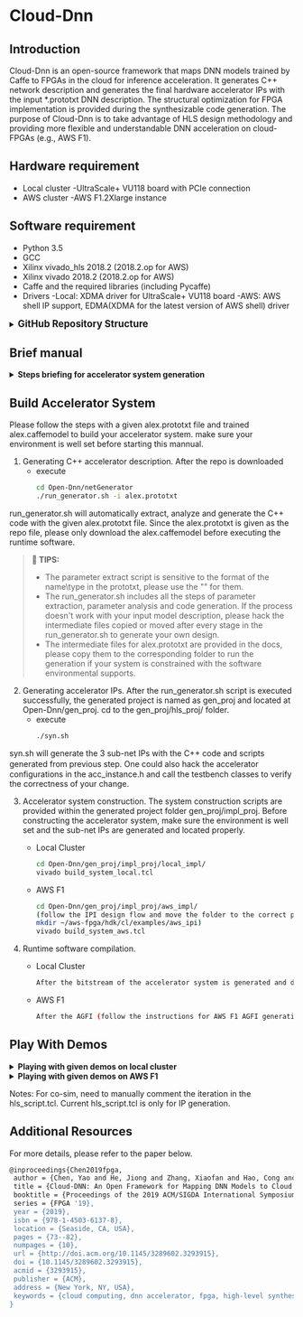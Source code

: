 # Cloud-Dnn

## Introduction

Cloud-Dnn is an open-source framework that maps DNN models trained by Caffe to FPGAs in the cloud for inference acceleration. It generates C++ network description and generates the final hardware accelerator IPs with the input *.prototxt DNN description. The structural optimization for FPGA implementation is provided during the synthesizable code generation. The purpose of Cloud-Dnn is to take advantage of HLS design methodology and providing more flexible and understandable DNN acceleration on cloud-FPGAs (e.g., AWS F1).


## Hardware requirement
- Local cluster
-UltraScale+ VU118 board with PCIe connection
- AWS cluster
-AWS F1.2Xlarge instance

## Software requirement
- Python 3.5
- GCC
- Xilinx vivado_hls 2018.2 (2018.2.op for AWS)
- Xilinx vivado 2018.2 (2018.2.op for AWS)
- Caffe and the required libraries (including Pycaffe)
- Drivers
-Local: XDMA driver for UltraScale+ VU118 board
-AWS: AWS shell IP support, EDMA(XDMA for the latest version of AWS shell) driver


<details>
<summary><big><strong>GitHub Repository Structure</strong></big></summary>

```sh
Open-Dnn/
|
|-- LICENSE
|-- README.md
|-- netGenerator
|   |-- paramExtractor
|   |-- dse
|   `-- netGen
|-- scripts
|   |-- compile
|   |-- hls_impl
|   `-- sys_gen
|-- acc_runtime
|   |-- local_acc
|   `-- aws_acc
|-- fpga_cnn
|   |-- src
|   `-- testbench
`-- docs
```
</details>


## Brief manual

<details>
<summary><strong>Steps briefing for accelerator system generation</strong></summary>

<p align="center">
  <img width="700" height="295" src="https://github.com/microideax/Open-Dnn/tree/master/docs/flow.png">
</p>

Building an accelerator system for either local cluster or AWS cluster both requires:

1. DNN description analysis

1. C++ accelerator description generation

1. Accelerator IP generation with vivado_hls

1. Accelerator System configuration

1. Host function construction and compilation

The generation process are the same before step 4. The differences in the rest of the steps are explained with the detailed operations below.

</details>


## Build Accelerator System

Please follow the steps with a given alex.prototxt file and trained alex.caffemodel to build your accelerator system. make sure your environment is well set before starting this mannual.

1. Generating C++ accelerator description. After the repo is downloaded
   - execute
   		```sh
		cd Open-Dnn/netGenerator
        ./run_generator.sh -i alex.prototxt
        ```
run_generator.sh will automatically extract, analyze and generate the C++ code with the given alex.prototxt file. Since the alex.prototxt is given as the repo file, please only download the alex.caffemodel before executing the runtime software.

   >**:pushpin: TIPS:**
   > - The parameter extract script is sensitive to the format of the name\type in the prototxt, please use the "" for them.
   > - The run_generator.sh includes all the steps of parameter extraction, parameter analysis and code generation. If the process doesn't work with your input model description, please hack the intermediate files copied or moved after every stage in the run_generator.sh to generate your own design.
   > - The intermediate files for alex.prototxt are provided in the docs, please copy them to the corresponding folder to run the generation if your system is constrained with the software environmental supports.

2. Generating accelerator IPs. After the run_generator.sh script is executed successfully, the generated project is named as gen_proj and located at Open-Dnn/gen_proj. cd to the gen_proj/hls_proj/ folder.
   - execute
   		```sh
        ./syn.sh
        ```
syn.sh will generate the 3 sub-net IPs with the C++ code and scripts generated from previous step. One could also hack the accelerator　configurations in the acc_instance.h and call the testbench classes to verify the correctness of your change.

3. Accelerator system construction. The system construction scripts are provided within the generated project folder gen_proj/impl_proj. Before constructing the accelerator system, make sure the environment is well set and the sub-net IPs are generated and located properly.
   - Local Cluster
   		```sh
        cd Open-Dnn/gen_proj/impl_proj/local_impl/
        vivado build_system_local.tcl
        ```
   - AWS F1
   		```sh
        cd Open-Dnn/gen_proj/impl_proj/aws_impl/
        (follow the IPI design flow and move the folder to the correct path. Currently, 
        mkdir ~/aws-fpga/hdk/cl/examples/aws_ipi)
        vivado build_system_aws.tcl
        ```

4. Runtime software compilation.
   - Local Cluster
   		```sh
        After the bitstream of the accelerator system is generated and downloaded to the UltraScale+ VU118 board. Copy the acc_runtime/local_acc/ folder to your prefered execution path. Copy the config.h file from the gen_proj/hls_proj/src/ to the local_acc/ folder. Run compilation to get the executable file.
        ```
   - AWS F1
   		```sh
        After the AGFI (follow the instructions for AWS F1 AGFI generation) of the accelerator system is generated and downloaded to the AWS F1 instance. Copy the acc_runtime/aws_acc/ folder to your prefered execution path. Copy the config.h file from the gen_proj/hls_proj/src/ to the aws_acc/ folder. Run compilation to get the executable file.
        ```


## Play With Demos


<details>
<summary><strong>Playing with given demos on local cluster</strong></summary>

Please follow the steps to play with a given demo with bitstream and runtime software.


</details>

<details>
<summary><strong>Playing with given demos on AWS F1</strong></summary>

Please follow the steps to play with a given demo with AGFI and runtime software.


</details>


Notes:
For co-sim, need to manually comment the iteration in the hls_script.tcl.
Current hls_script.tcl is only for IP generation.


## Additional Resources

For more details, please refer to the paper below.

```sh
@inproceedings{Chen2019fpga,
 author = {Chen, Yao and He, Jiong and Zhang, Xiaofan and Hao, Cong and Chen, Deming},
 title = {Cloud-DNN: An Open Framework for Mapping DNN Models to Cloud FPGAs},
 booktitle = {Proceedings of the 2019 ACM/SIGDA International Symposium on Field-Programmable Gate Arrays},
 series = {FPGA '19},
 year = {2019},
 isbn = {978-1-4503-6137-8},
 location = {Seaside, CA, USA},
 pages = {73--82},
 numpages = {10},
 url = {http://doi.acm.org/10.1145/3289602.3293915},
 doi = {10.1145/3289602.3293915},
 acmid = {3293915},
 publisher = {ACM},
 address = {New York, NY, USA},
 keywords = {cloud computing, dnn accelerator, fpga, high-level synthesis, neural network, reconfiguration}
}
```
